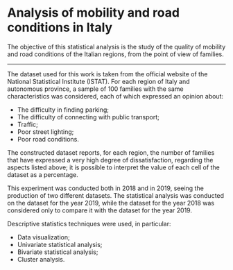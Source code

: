 <h1>
  Analysis of mobility and road conditions in Italy 
</h1> 

<p>
  The objective of this statistical analysis is the study of the quality of mobility and road conditions of the Italian regions, from the point of view of families.
</p>

<hr/>

<p>
The dataset used for this work is taken from the official website of the National Statistical Institute (ISTAT).
For each region of Italy and autonomous province, a sample of 100 families with the same characteristics was considered, each of which expressed an opinion about:

<ul>
  <li>The difficulty in finding parking;</li>
  <li>The difficulty of connecting with public transport;</li>
  <li>Traffic;</li>
  <li>Poor street lighting;</li>
  <li>Poor road conditions.</li>
</ul>

The constructed dataset reports, for each region, the number of families that have expressed a very high degree of dissatisfaction, regarding the aspects listed above; it is possible to interpret the value of each cell of the dataset as a percentage.

This experiment was conducted both in 2018 and in 2019, seeing the production of two different datasets. The statistical analysis was conducted on the dataset for the year 2019, while the dataset for the year 2018 was considered only to compare it with the dataset for the year 2019. 

Descriptive statistics techniques were used, in particular:
<ul>
  <li>Data visualization;</li>
  <li>Univariate statistical analysis;</li>
  <li>Bivariate statistical analysis;</li>
  <li>Cluster analysis.</li>
</ul>
</p>
